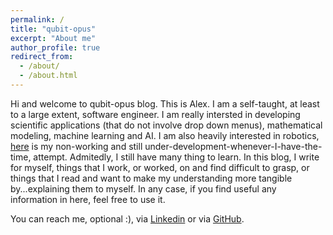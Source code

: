 ```yaml
---
permalink: /
title: "qubit-opus"
excerpt: "About me"
author_profile: true
redirect_from: 
  - /about/
  - /about.html
---
```

Hi and welcome to qubit-opus blog. This is Alex. I am a self-taught, at least to a large extent, software engineer. I am really intersted in
developing scientific applications (that do not involve drop down menus), mathematical modeling, machine learning and AI. I am also heavily interested in robotics,   <a href="https://github.com/pockerman/odisseus_raspberry_pi">here</a> is my non-working and still under-development-whenever-I-have-the-time, attempt. Admitedly, I still have  many thing  to learn.
In this blog, I write for myself, things that I work, or worked, on and find difficult to grasp, or things that I read and want to make
my understanding more tangible by...explaining them to myself. In any case, if you find useful any information in here, feel free to use it.

You can reach me, optional :), via <a href="https://www.linkedin.com/in/alexandros-giavaras-26233a5b/">Linkedin</a> or via <a href="https://github.com/pockerman">GitHub</a>.

